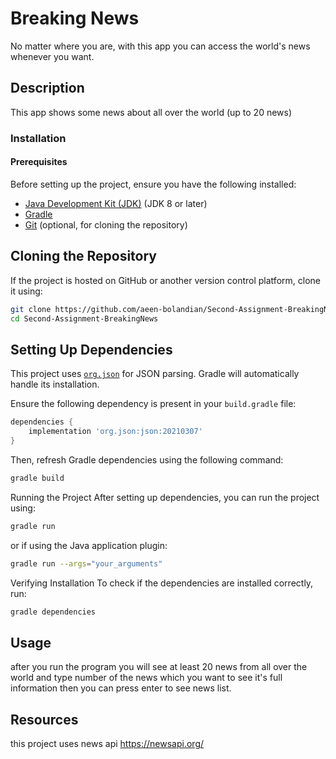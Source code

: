 # Breaking News

No matter where you are, with this app you can access the world's news whenever you want.

## Description

This app shows some news about all over the world (up to 20 news)

### Installation

#### Prerequisites
Before setting up the project, ensure you have the following installed:

- [Java Development Kit (JDK)](https://adoptopenjdk.net/) (JDK 8 or later)
- [Gradle](https://gradle.org/install/)
- [Git](https://git-scm.com/) (optional, for cloning the repository)

## Cloning the Repository
If the project is hosted on GitHub or another version control platform, clone it using:

```sh
git clone https://github.com/aeen-bolandian/Second-Assignment-BreakingNews.git
cd Second-Assignment-BreakingNews
```

## Setting Up Dependencies

This project uses [`org.json`](https://github.com/stleary/JSON-java) for JSON parsing. Gradle will automatically handle its installation.

Ensure the following dependency is present in your `build.gradle` file:

```gradle
dependencies {
    implementation 'org.json:json:20210307'
}
```
Then, refresh Gradle dependencies using the following command:

```sh
gradle build
```
Running the Project
After setting up dependencies, you can run the project using:

```sh
gradle run
```
or if using the Java application plugin:

```sh
gradle run --args="your_arguments"
```
Verifying Installation
To check if the dependencies are installed correctly, run:

```sh
gradle dependencies
```
## Usage
after you run the program you will see at least 20 news from all over the world and type number of the news which you want to see it's full information
then you can press enter to see news list.

## Resources
this project uses news api https://newsapi.org/ 